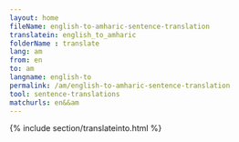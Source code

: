 ```yaml
---
layout: home
fileName: english-to-amharic-sentence-translation
translatein: english_to_amharic
folderName : translate
lang: am
from: en
to: am
langname: english-to
permalink: /am/english-to-amharic-sentence-translation
tool: sentence-translations
matchurls: en&&am
---
```

{% include section/translateinto.html %}
